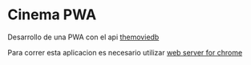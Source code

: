# Cinema PWA

Desarrollo de una PWA con el api [themoviedb](https://www.themoviedb.org)

Para correr esta aplicacion es necesario utilizar [web server for chrome](https://chrome.google.com/webstore/detail/web-server-for-chrome/ofhbbkphhbklhfoeikjpcbhemlocgigb)
